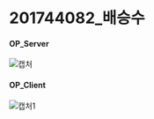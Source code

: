 # 201744082_배승수
#### OP_Server
![캡처](https://user-images.githubusercontent.com/32236195/114718474-fce9a280-9d70-11eb-9ff9-db9697c23575.PNG)


#### OP_Client
![캡처1](https://user-images.githubusercontent.com/32236195/114718487-feb36600-9d70-11eb-88fd-6c1eb9ac4eae.PNG)

